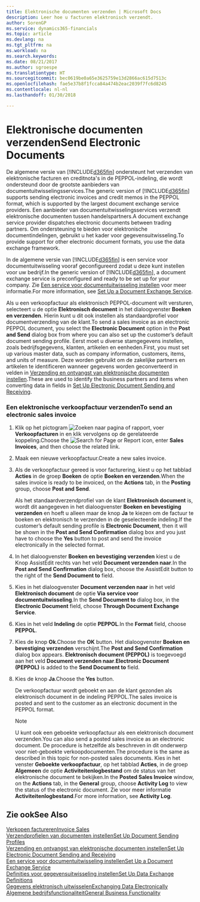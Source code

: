 ```yaml
---
title: Elektronische documenten verzenden | Microsoft Docs
description: Leer hoe u facturen elektronisch verzendt.
author: SorenGP
ms.service: dynamics365-financials
ms.topic: article
ms.devlang: na
ms.tgt_pltfrm: na
ms.workload: na
ms.search.keywords: 
ms.date: 08/21/2017
ms.author: sgroespe
ms.translationtype: HT
ms.sourcegitcommit: bec0619be0a65e3625759e13d2866ac615d7513c
ms.openlocfilehash: fae5e37b8f1fcca84a474b2eac2039f7fc6d8245
ms.contentlocale: nl-nl
ms.lasthandoff: 01/30/2018

---
```

# <a name="send-electronic-documents"></a><span data-ttu-id="11ba8-103">Elektronische documenten verzenden</span><span class="sxs-lookup"><span data-stu-id="11ba8-103">Send Electronic Documents</span></span>
<span data-ttu-id="11ba8-104">De algemene versie van [!INCLUDE[d365fin](includes/d365fin_md.md)] ondersteunt het verzenden van elektronische facturen en creditnota's in de PEPPOL-indeling, die wordt ondersteund door de grootste aanbieders van documentuitwisselingsservices.</span><span class="sxs-lookup"><span data-stu-id="11ba8-104">The generic version of [!INCLUDE[d365fin](includes/d365fin_md.md)] supports sending electronic invoices and credit memos in the PEPPOL format, which is supported by the largest document exchange service providers.</span></span> <span data-ttu-id="11ba8-105">Een aanbieder van documentuitwisselingsservices verzendt elektronische documenten tussen handelspartners.</span><span class="sxs-lookup"><span data-stu-id="11ba8-105">A document exchange service provider dispatches electronic documents between trading partners.</span></span> <span data-ttu-id="11ba8-106">Om ondersteuning te bieden voor elektronische documentindelingen, gebruikt u het kader voor gegevensuitwisseling.</span><span class="sxs-lookup"><span data-stu-id="11ba8-106">To provide support for other electronic document formats, you use the data exchange framework.</span></span>  

 <span data-ttu-id="11ba8-107">In de algemene versie van [!INCLUDE[d365fin](includes/d365fin_md.md)] is een service voor documentuitwisseling vooraf geconfigureerd zodat u deze kunt instellen voor uw bedrijf.</span><span class="sxs-lookup"><span data-stu-id="11ba8-107">In the generic version of [!INCLUDE[d365fin](includes/d365fin_md.md)], a document exchange service is preconfigured and ready to be set up for your company.</span></span> <span data-ttu-id="11ba8-108">Zie [Een service voor documentuitwisseling instellen](across-how-to-set-up-a-document-exchange-service.md) voor meer informatie.</span><span class="sxs-lookup"><span data-stu-id="11ba8-108">For more information, see [Set Up a Document Exchange Service](across-how-to-set-up-a-document-exchange-service.md).</span></span>  

 <span data-ttu-id="11ba8-109">Als u een verkoopfactuur als elektronisch PEPPOL-document wilt versturen, selecteert u de optie **Elektronisch document** in het dialoogvenster **Boeken en verzenden**. Hierin kunt u dit ook instellen als standaardprofiel voor documentverzending van de klant.</span><span class="sxs-lookup"><span data-stu-id="11ba8-109">To send a sales invoice as an electronic PEPPOL document, you select the **Electronic Document** option in the **Post and Send** dialog box from where you can also set up the customer’s default document sending profile.</span></span> <span data-ttu-id="11ba8-110">Eerst moet u diverse stamgegevens instellen, zoals bedrijfsgegevens, klanten, artikelen en eenheden.</span><span class="sxs-lookup"><span data-stu-id="11ba8-110">First, you must set up various master data, such as company information, customers, items, and units of measure.</span></span> <span data-ttu-id="11ba8-111">Deze worden gebruikt om de zakelijke partners en artikelen te identificeren wanneer gegevens worden geconverteerd in velden in [Verzending en ontvangst van elektronische documenten instellen](across-how-to-set-up-electronic-document-sending-and-receiving.md).</span><span class="sxs-lookup"><span data-stu-id="11ba8-111">These are used to identify the business partners and items when converting data in fields in [Set Up Electronic Document Sending and Receiving](across-how-to-set-up-electronic-document-sending-and-receiving.md).</span></span>  

### <a name="to-send-an-electronic-sales-invoice"></a><span data-ttu-id="11ba8-112">Een elektronische verkoopfactuur verzenden</span><span class="sxs-lookup"><span data-stu-id="11ba8-112">To send an electronic sales invoice</span></span>  

1.  <span data-ttu-id="11ba8-113">Klik op het pictogram ![Zoeken naar pagina of rapport](media/ui-search/search_small.png "pictogram Zoeken naar pagina of rapport"), voer **Verkoopfacturen** in en klik vervolgens op de gerelateerde koppeling.</span><span class="sxs-lookup"><span data-stu-id="11ba8-113">Choose the ![Search for Page or Report](media/ui-search/search_small.png "Search for Page or Report icon") icon, enter **Sales Invoices**, and then choose the related link.</span></span>  

2.  <span data-ttu-id="11ba8-114">Maak een nieuwe verkoopfactuur.</span><span class="sxs-lookup"><span data-stu-id="11ba8-114">Create a new sales invoice.</span></span>  

3.  <span data-ttu-id="11ba8-115">Als de verkoopfactuur gereed is voor facturering, kiest u op het tabblad **Acties** in de groep **Boeken** de optie **Boeken en verzenden**.</span><span class="sxs-lookup"><span data-stu-id="11ba8-115">When the sales invoice is ready to be invoiced, on the **Actions** tab, in the **Posting** group, choose **Post and Send**.</span></span>  

     <span data-ttu-id="11ba8-116">Als het standaardverzendprofiel van de klant **Elektronisch document** is, wordt dit aangegeven in het dialoogvenster **Boeken en bevestiging verzenden** en hoeft u alleen maar de knop **Ja** te kiezen om de factuur te boeken en elektronisch te verzenden in de geselecteerde indeling.</span><span class="sxs-lookup"><span data-stu-id="11ba8-116">If the customer’s default sending profile is **Electronic Document**, then it will be shown in the **Post and Send Confirmation** dialog box and you just have to choose the **Yes** button to post and send the invoice electronically in the selected format.</span></span>  

4.  <span data-ttu-id="11ba8-117">In het dialoogvenster **Boeken en bevestiging verzenden** kiest u de Knop AssistEdit rechts van het veld **Document verzenden naar**.</span><span class="sxs-lookup"><span data-stu-id="11ba8-117">In the **Post and Send Confirmation** dialog box, choose the AssistEdit button to the right of the **Send Document to** field.</span></span>  

5.  <span data-ttu-id="11ba8-118">Kies in het dialoogvenster **Document verzenden naar** in het veld **Elektronisch document** de optie **Via service voor documentuitwisseling**.</span><span class="sxs-lookup"><span data-stu-id="11ba8-118">In the **Send Document to** dialog box, in the **Electronic Document** field, choose **Through Document Exchange Service**.</span></span>  

6.  <span data-ttu-id="11ba8-119">Kies in het veld **Indeling** de optie **PEPPOL**.</span><span class="sxs-lookup"><span data-stu-id="11ba8-119">In the **Format** field, choose **PEPPOL**.</span></span>  

7.  <span data-ttu-id="11ba8-120">Kies de knop **Ok**.</span><span class="sxs-lookup"><span data-stu-id="11ba8-120">Choose the **OK** button.</span></span> <span data-ttu-id="11ba8-121">Het dialoogvenster **Boeken en bevestiging verzenden** verschijnt.</span><span class="sxs-lookup"><span data-stu-id="11ba8-121">The **Post and Send Confirmation** dialog box appears.</span></span> <span data-ttu-id="11ba8-122">**Elektronisch document (PEPPOL)** is toegevoegd aan het veld **Document verzenden naar**.</span><span class="sxs-lookup"><span data-stu-id="11ba8-122">**Electronic Document (PEPPOL)** is added to the **Send Document to** field.</span></span>  

8.  <span data-ttu-id="11ba8-123">Kies de knop **Ja**.</span><span class="sxs-lookup"><span data-stu-id="11ba8-123">Choose the **Yes** button.</span></span>  

     <span data-ttu-id="11ba8-124">De verkoopfactuur wordt geboekt en aan de klant gezonden als elektronisch document in de indeling PEPPOL.</span><span class="sxs-lookup"><span data-stu-id="11ba8-124">The sales invoice is posted and sent to the customer as an electronic document in the PEPPOL format.</span></span>  

    > [!NOTE]  
    >  <span data-ttu-id="11ba8-125">U kunt ook een geboekte verkoopfactuur als een elektronisch document verzenden.</span><span class="sxs-lookup"><span data-stu-id="11ba8-125">You can also send a posted sales invoice as an electronic document.</span></span> <span data-ttu-id="11ba8-126">De procedure is hetzelfde als beschreven in dit onderwerp voor niet-geboekte verkoopdocumenten.</span><span class="sxs-lookup"><span data-stu-id="11ba8-126">The procedure is the same as described in this topic for non-posted sales documents.</span></span> <span data-ttu-id="11ba8-127">Kies in het venster **Geboekte verkoopfactuur**, op het tabblad **Acties**, in de groep **Algemeen** de optie **Activiteitenlogbestand** om de status van het elektronische document te bekijken.</span><span class="sxs-lookup"><span data-stu-id="11ba8-127">In the **Posted Sales Invoice** window, on the **Actions** tab, in the **General** group, choose **Activity Log** to view the status of the electronic document.</span></span> <span data-ttu-id="11ba8-128">Zie voor meer informatie **Activiteitenlogbestand**.</span><span class="sxs-lookup"><span data-stu-id="11ba8-128">For more information, see **Activity Log**.</span></span>  

## <a name="see-also"></a><span data-ttu-id="11ba8-129">Zie ook</span><span class="sxs-lookup"><span data-stu-id="11ba8-129">See Also</span></span>  
[<span data-ttu-id="11ba8-130">Verkopen factureren</span><span class="sxs-lookup"><span data-stu-id="11ba8-130">Invoice Sales</span></span>](sales-how-invoice-sales.md)  
[<span data-ttu-id="11ba8-131">Verzendprofielen van documenten instellen</span><span class="sxs-lookup"><span data-stu-id="11ba8-131">Set Up Document Sending Profiles</span></span>](sales-how-setup-document-send-profiles.md)  
[<span data-ttu-id="11ba8-132">Verzending en ontvangst van elektronische documenten instellen</span><span class="sxs-lookup"><span data-stu-id="11ba8-132">Set Up Electronic Document Sending and Receiving</span></span>](across-how-to-set-up-electronic-document-sending-and-receiving.md)  
[<span data-ttu-id="11ba8-133">Een service voor documentuitwisseling instellen</span><span class="sxs-lookup"><span data-stu-id="11ba8-133">Set Up a Document Exchange Service</span></span>](across-how-to-set-up-a-document-exchange-service.md)  
[<span data-ttu-id="11ba8-134">Definities voor gegevensuitwisseling instellen</span><span class="sxs-lookup"><span data-stu-id="11ba8-134">Set Up Data Exchange Definitions</span></span>](across-how-to-set-up-data-exchange-definitions.md)  
[<span data-ttu-id="11ba8-135">Gegevens elektronisch uitwisselen</span><span class="sxs-lookup"><span data-stu-id="11ba8-135">Exchanging Data Electronically</span></span>](across-data-exchange.md)  
[<span data-ttu-id="11ba8-136">Algemene bedrijfsfunctionaliteit</span><span class="sxs-lookup"><span data-stu-id="11ba8-136">General Business Functionality</span></span>](ui-across-business-areas.md)  


